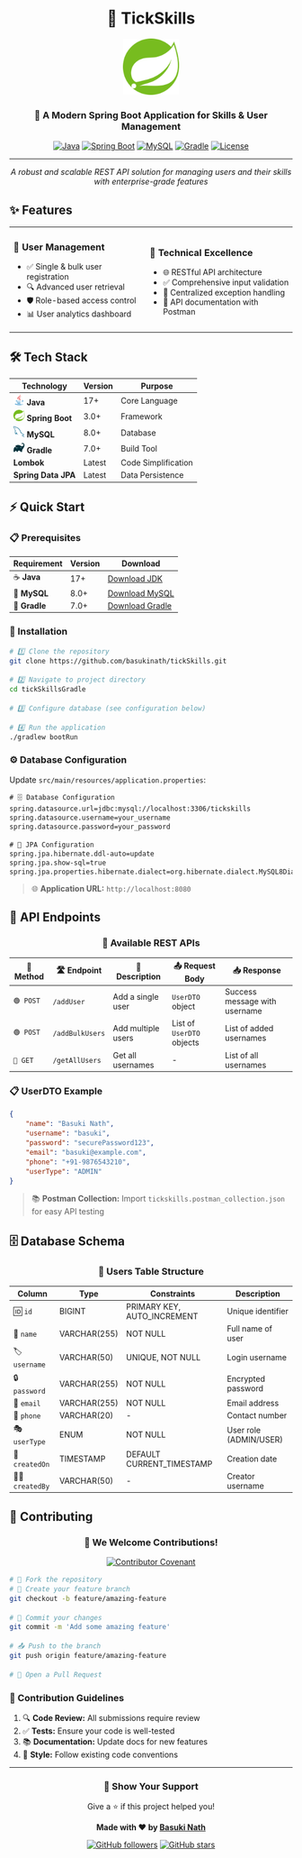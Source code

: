 <div align="center">

# 🎯 TickSkills

<img src="https://raw.githubusercontent.com/devicons/devicon/master/icons/spring/spring-original.svg" alt="Spring Boot Logo" width="100" height="100"/>

### 🚀 A Modern Spring Boot Application for Skills & User Management

[![Java](https://img.shields.io/badge/Java-17+-orange?style=for-the-badge&logo=java&logoColor=white)](https://www.oracle.com/java/)
[![Spring Boot](https://img.shields.io/badge/Spring%20Boot-3.0+-brightgreen?style=for-the-badge&logo=springboot&logoColor=white)](https://spring.io/projects/spring-boot)
[![MySQL](https://img.shields.io/badge/MySQL-8.0+-blue?style=for-the-badge&logo=mysql&logoColor=white)](https://www.mysql.com/)
[![Gradle](https://img.shields.io/badge/Gradle-7.0+-lightgrey?style=for-the-badge&logo=gradle&logoColor=white)](https://gradle.org/)
[![License](https://img.shields.io/badge/License-MIT-yellow?style=for-the-badge)](LICENSE)

---

*A robust and scalable REST API solution for managing users and their skills with enterprise-grade features*

</div>

## ✨ Features

<table>
<tr>
<td>

### 👥 User Management
- ✅ Single & bulk user registration
- 🔍 Advanced user retrieval
- 🛡️ Role-based access control
- 📊 User analytics dashboard

</td>
<td>

### 🔧 Technical Excellence
- 🌐 RESTful API architecture
- ✅ Comprehensive input validation
- 🚨 Centralized exception handling
- 📱 API documentation with Postman

</td>
</tr>
</table>

## 🛠️ Tech Stack

<div align="center">

| Technology | Version | Purpose |
|------------|---------|---------|
| <img src="https://raw.githubusercontent.com/devicons/devicon/master/icons/java/java-original.svg" width="20"/> **Java** | 17+ | Core Language |
| <img src="https://raw.githubusercontent.com/devicons/devicon/master/icons/spring/spring-original.svg" width="20"/> **Spring Boot** | 3.0+ | Framework |
| <img src="https://raw.githubusercontent.com/devicons/devicon/master/icons/mysql/mysql-original.svg" width="20"/> **MySQL** | 8.0+ | Database |
| <img src="https://raw.githubusercontent.com/devicons/devicon/master/icons/gradle/gradle-plain.svg" width="20"/> **Gradle** | 7.0+ | Build Tool |
| **Lombok** | Latest | Code Simplification |
| **Spring Data JPA** | Latest | Data Persistence |

</div>

## ⚡ Quick Start

### 📋 Prerequisites

<div align="center">

| Requirement | Version | Download |
|-------------|---------|----------|
| ☕ **Java** | 17+ | [Download JDK](https://adoptium.net/) |
| 🐘 **MySQL** | 8.0+ | [Download MySQL](https://dev.mysql.com/downloads/) |
| 🔧 **Gradle** | 7.0+ | [Download Gradle](https://gradle.org/install/) |

</div>

### 🚀 Installation

```bash
# 1️⃣ Clone the repository
git clone https://github.com/basukinath/tickSkills.git

# 2️⃣ Navigate to project directory
cd tickSkillsGradle

# 3️⃣ Configure database (see configuration below)

# 4️⃣ Run the application
./gradlew bootRun
```

### ⚙️ Database Configuration

Update `src/main/resources/application.properties`:

```properties
# 🗄️ Database Configuration
spring.datasource.url=jdbc:mysql://localhost:3306/tickskills
spring.datasource.username=your_username
spring.datasource.password=your_password

# 🔧 JPA Configuration
spring.jpa.hibernate.ddl-auto=update
spring.jpa.show-sql=true
spring.jpa.properties.hibernate.dialect=org.hibernate.dialect.MySQL8Dialect
```

> 🌐 **Application URL:** `http://localhost:8080`

## 🔌 API Endpoints

<div align="center">

### 📡 Available REST APIs

</div>

| 🎯 Method | 🛣️ Endpoint | 📝 Description | 📤 Request Body | 📥 Response |
|-----------|-------------|----------------|-----------------|-------------|
| `🟢 POST` | `/addUser` | Add a single user | `UserDTO` object | Success message with username |
| `🟢 POST` | `/addBulkUsers` | Add multiple users | List of `UserDTO` objects | List of added usernames |
| `🔵 GET` | `/getAllUsers` | Get all usernames | - | List of all usernames |

### 📋 UserDTO Example

```json
{
    "name": "Basuki Nath",
    "username": "basuki",
    "password": "securePassword123",
    "email": "basuki@example.com",
    "phone": "+91-9876543210",
    "userType": "ADMIN"
}
```

> 📚 **Postman Collection:** Import `tickskills.postman_collection.json` for easy API testing

## 🗄️ Database Schema

<div align="center">

### 👤 Users Table Structure

</div>

| Column | Type | Constraints | Description |
|--------|------|-------------|-------------|
| 🆔 `id` | BIGINT | PRIMARY KEY, AUTO_INCREMENT | Unique identifier |
| 👤 `name` | VARCHAR(255) | NOT NULL | Full name of user |
| 🏷️ `username` | VARCHAR(50) | UNIQUE, NOT NULL | Login username |
| 🔒 `password` | VARCHAR(255) | NOT NULL | Encrypted password |
| 📧 `email` | VARCHAR(255) | NOT NULL | Email address |
| 📱 `phone` | VARCHAR(20) | - | Contact number |
| 🎭 `userType` | ENUM | NOT NULL | User role (ADMIN/USER) |
| 📅 `createdOn` | TIMESTAMP | DEFAULT CURRENT_TIMESTAMP | Creation date |
| 👨‍💻 `createdBy` | VARCHAR(50) | - | Creator username |

## 🤝 Contributing

<div align="center">

### 🎉 We Welcome Contributions!

[![Contributor Covenant](https://img.shields.io/badge/Contributor%20Covenant-2.1-4baaaa.svg)](code_of_conduct.md)

</div>

```bash
# 🍴 Fork the repository
# 🌿 Create your feature branch
git checkout -b feature/amazing-feature

# 💾 Commit your changes
git commit -m 'Add some amazing feature'

# 📤 Push to the branch
git push origin feature/amazing-feature

# 🔀 Open a Pull Request
```

### 📝 Contribution Guidelines

1. 🔍 **Code Review:** All submissions require review
2. ✅ **Tests:** Ensure your code is well-tested
3. 📚 **Documentation:** Update docs for new features
4. 🎨 **Style:** Follow existing code conventions

---

<div align="center">

### 🌟 Show Your Support

Give a ⭐ if this project helped you!

**Made with ❤️ by [Basuki Nath](https://github.com/basukinath)**

[![GitHub followers](https://img.shields.io/github/followers/basukinath?style=social)](https://github.com/basukinath)
[![GitHub stars](https://img.shields.io/github/stars/basukinath/tickSkills?style=social)](https://github.com/basukinath/tickSkills)

</div>

